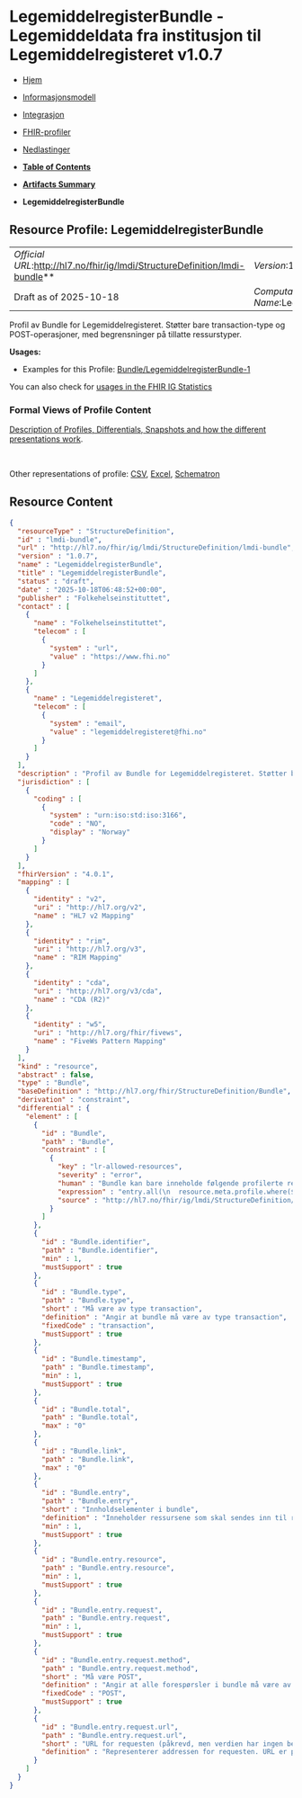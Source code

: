 # LegemiddelregisterBundle - Legemiddeldata fra institusjon til Legemiddelregisteret v1.0.7

*  [Hjem](index.md) 
*  [Informasjonsmodell](informasjonsmodell.md) 
*  [Integrasjon](integrasjon.md) 
*  [FHIR-profiler](profiler.md) 
*  [Nedlastinger](nedlastinger.md) 

* [**Table of Contents**](toc.md)
* [**Artifacts Summary**](artifacts.md)
* **LegemiddelregisterBundle**

## Resource Profile: LegemiddelregisterBundle 

| | |
| :--- | :--- |
| *Official URL*:http://hl7.no/fhir/ig/lmdi/StructureDefinition/lmdi-bundle** | *Version*:1.0.7** |
| Draft as of 2025-10-18 | *Computable Name*:LegemiddelregisterBundle |

 
Profil av Bundle for Legemiddelregisteret. Støtter bare transaction-type og POST-operasjoner, med begrensninger på tillatte ressurstyper. 

**Usages:**

* Examples for this Profile: [Bundle/LegemiddelregisterBundle-1](Bundle-LegemiddelregisterBundle-1.md)

You can also check for [usages in the FHIR IG Statistics](https://packages2.fhir.org/xig/hl7.fhir.no.lmdi|current/StructureDefinition/lmdi-bundle)

### Formal Views of Profile Content

 [Description of Profiles, Differentials, Snapshots and how the different presentations work](http://build.fhir.org/ig/FHIR/ig-guidance/readingIgs.html#structure-definitions). 

 

Other representations of profile: [CSV](StructureDefinition-lmdi-bundle.csv), [Excel](StructureDefinition-lmdi-bundle.xlsx), [Schematron](StructureDefinition-lmdi-bundle.sch) 



## Resource Content

```json
{
  "resourceType" : "StructureDefinition",
  "id" : "lmdi-bundle",
  "url" : "http://hl7.no/fhir/ig/lmdi/StructureDefinition/lmdi-bundle",
  "version" : "1.0.7",
  "name" : "LegemiddelregisterBundle",
  "title" : "LegemiddelregisterBundle",
  "status" : "draft",
  "date" : "2025-10-18T06:48:52+00:00",
  "publisher" : "Folkehelseinstituttet",
  "contact" : [
    {
      "name" : "Folkehelseinstituttet",
      "telecom" : [
        {
          "system" : "url",
          "value" : "https://www.fhi.no"
        }
      ]
    },
    {
      "name" : "Legemiddelregisteret",
      "telecom" : [
        {
          "system" : "email",
          "value" : "legemiddelregisteret@fhi.no"
        }
      ]
    }
  ],
  "description" : "Profil av Bundle for Legemiddelregisteret. Støtter bare transaction-type og POST-operasjoner, med begrensninger på tillatte ressurstyper.",
  "jurisdiction" : [
    {
      "coding" : [
        {
          "system" : "urn:iso:std:iso:3166",
          "code" : "NO",
          "display" : "Norway"
        }
      ]
    }
  ],
  "fhirVersion" : "4.0.1",
  "mapping" : [
    {
      "identity" : "v2",
      "uri" : "http://hl7.org/v2",
      "name" : "HL7 v2 Mapping"
    },
    {
      "identity" : "rim",
      "uri" : "http://hl7.org/v3",
      "name" : "RIM Mapping"
    },
    {
      "identity" : "cda",
      "uri" : "http://hl7.org/v3/cda",
      "name" : "CDA (R2)"
    },
    {
      "identity" : "w5",
      "uri" : "http://hl7.org/fhir/fivews",
      "name" : "FiveWs Pattern Mapping"
    }
  ],
  "kind" : "resource",
  "abstract" : false,
  "type" : "Bundle",
  "baseDefinition" : "http://hl7.org/fhir/StructureDefinition/Bundle",
  "derivation" : "constraint",
  "differential" : {
    "element" : [
      {
        "id" : "Bundle",
        "path" : "Bundle",
        "constraint" : [
          {
            "key" : "lr-allowed-resources",
            "severity" : "error",
            "human" : "Bundle kan bare inneholde følgende profilerte ressurstyper: Diagnose, Helsepersonell, Episode, Legemiddel, LegemiddelAdministrasjon, Legemiddelrekvirering, Organisasjon, Pasient",
            "expression" : "entry.all(\n  resource.meta.profile.where($this = 'http://hl7.no/fhir/ig/lmdi/StructureDefinition/lmdi-condition').exists() or \n  resource.meta.profile.where($this = 'http://hl7.no/fhir/ig/lmdi/StructureDefinition/lmdi-practitioner').exists() or \n  resource.meta.profile.where($this = 'http://hl7.no/fhir/ig/lmdi/StructureDefinition/lmdi-encounter').exists() or \n  resource.meta.profile.where($this = 'http://hl7.no/fhir/ig/lmdi/StructureDefinition/lmdi-medication').exists() or \n  resource.meta.profile.where($this = 'http://hl7.no/fhir/ig/lmdi/StructureDefinition/lmdi-medicationadministration').exists() or \n  resource.meta.profile.where($this = 'http://hl7.no/fhir/ig/lmdi/StructureDefinition/lmdi-medicationrequest').exists() or \n  resource.meta.profile.where($this = 'http://hl7.no/fhir/ig/lmdi/StructureDefinition/lmdi-organization').exists() or \n  resource.meta.profile.where($this = 'http://hl7.no/fhir/ig/lmdi/StructureDefinition/lmdi-patient').exists()\n)",
            "source" : "http://hl7.no/fhir/ig/lmdi/StructureDefinition/lmdi-bundle"
          }
        ]
      },
      {
        "id" : "Bundle.identifier",
        "path" : "Bundle.identifier",
        "min" : 1,
        "mustSupport" : true
      },
      {
        "id" : "Bundle.type",
        "path" : "Bundle.type",
        "short" : "Må være av type transaction",
        "definition" : "Angir at bundle må være av type transaction",
        "fixedCode" : "transaction",
        "mustSupport" : true
      },
      {
        "id" : "Bundle.timestamp",
        "path" : "Bundle.timestamp",
        "min" : 1,
        "mustSupport" : true
      },
      {
        "id" : "Bundle.total",
        "path" : "Bundle.total",
        "max" : "0"
      },
      {
        "id" : "Bundle.link",
        "path" : "Bundle.link",
        "max" : "0"
      },
      {
        "id" : "Bundle.entry",
        "path" : "Bundle.entry",
        "short" : "Innholdselementer i bundle",
        "definition" : "Inneholder ressursene som skal sendes inn til registeret",
        "min" : 1,
        "mustSupport" : true
      },
      {
        "id" : "Bundle.entry.resource",
        "path" : "Bundle.entry.resource",
        "min" : 1,
        "mustSupport" : true
      },
      {
        "id" : "Bundle.entry.request",
        "path" : "Bundle.entry.request",
        "min" : 1,
        "mustSupport" : true
      },
      {
        "id" : "Bundle.entry.request.method",
        "path" : "Bundle.entry.request.method",
        "short" : "Må være POST",
        "definition" : "Angir at alle forespørsler i bundle må være av type POST",
        "fixedCode" : "POST",
        "mustSupport" : true
      },
      {
        "id" : "Bundle.entry.request.url",
        "path" : "Bundle.entry.request.url",
        "short" : "URL for requesten (påkrevd, men verdien har ingen betydning)",
        "definition" : "Representerer addressen for requesten. URL er påkrevd av FHIR-spesifikasjonen for transaction bundles, men selve verdien har ingen funksjonell betydning i dette tilfellet."
      }
    ]
  }
}

```
